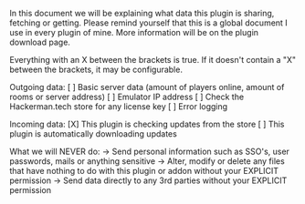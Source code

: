 In this document we will be explaining what data this plugin is sharing, fetching or getting.
Please remind yourself that this is a global document I use in every plugin of mine.
More information will be on the plugin download page.

Everything with an X between the brackets is true.
If it doesn't contain a "X" between the brackets, it may be configurable.

Outgoing data:
  [ ] Basic server data (amount of players online, amount of rooms or server address)
  [ ] Emulator IP address
  [ ] Check the Hackerman.tech store for any license key
  [ ] Error logging

Incoming data:
  [X] This plugin is checking updates from the store
  [ ] This plugin is automatically downloading updates

What we will NEVER do:
  -> Send personal information such as SSO's, user passwords, mails or anything sensitive
  -> Alter, modify or delete any files that have nothing to do with this plugin or addon without your EXPLICIT permission
  -> Send data directly to any 3rd parties without your EXPLICIT permission

